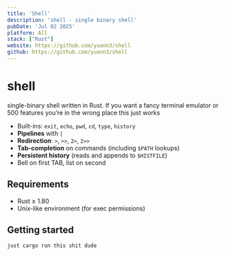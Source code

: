 ```yaml
---
title: 'Shell'
description: 'shell - single binary shell'
pubDate: 'Jul 02 2025'
platform: All 
stack: ["Rust"]
website: https://github.com/yuann3/shell
github: https://github.com/yuann3/shell
---
```


# shell

single-binary shell written in Rust. If you want a fancy terminal emulator or
500 features you’re in the wrong place this just works

- Built-ins: `exit`, `echo`, `pwd`, `cd`, `type`, `history`
- **Pipelines** with `|`
- **Redirection**: `>`, `>>`, `2>`, `2>>`
- **Tab-completion** on commands (including `$PATH` lookups)
- **Persistent history** (reads and appends to `$HISTFILE`)
- Bell on first TAB, list on second

## Requirements

- Rust ≥ 1.80
- Unix-like environment (for exec permissions)

## Getting started

```sh
just cargo run this shit dude
```

